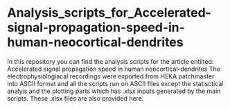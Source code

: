 # Analysis_scripts_for_Accelerated-signal-propagation-speed-in-human-neocortical-dendrites

In this repository you can find the analysis scripts for the article entilted: Accelerated signal propagation speed in human neocortical-dendrites
The electrophysiologiacal recordings were exported from HEKA patchmaster into ASCII format and all the scripts run on ASCII files except the statisctical analyis and the plotting parts which has .xlsx inputs generated by the main scripts. These .xlsx files are also provided here.
